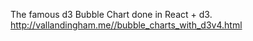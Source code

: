 The famous d3 Bubble Chart done in React + d3. http://vallandingham.me//bubble_charts_with_d3v4.html